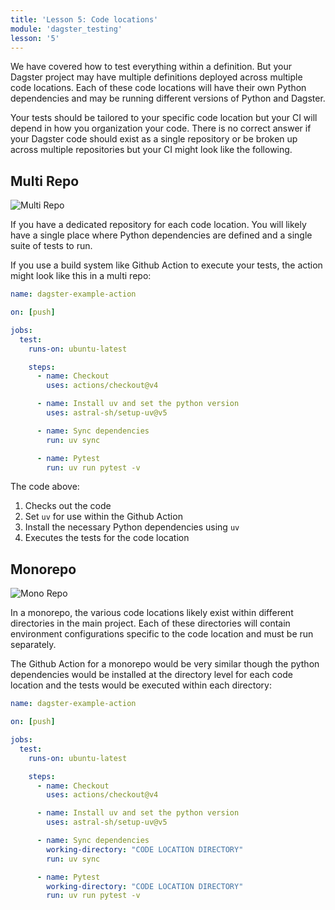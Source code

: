 ```yaml
---
title: 'Lesson 5: Code locations'
module: 'dagster_testing'
lesson: '5'
---
```


We have covered how to test everything within a definition. But your Dagster project may have multiple definitions deployed across multiple code locations. Each of these code locations will have their own Python dependencies and may be running different versions of Python and Dagster.

Your tests should be tailored to your specific code location but your CI will depend in how you organization your code. There is no correct answer if your Dagster code should exist as a single repository or be broken up across multiple repositories but your CI might look like the following. 

## Multi Repo

![Multi Repo](/images/dagster-essentials/lesson-5/multi-repo.png)

If you have a dedicated repository for each code location. You will likely have a single place where Python dependencies are defined and a single suite of tests to run.

If you use a build system like Github Action to execute your tests, the action might look like this in a multi repo:

```yaml
name: dagster-example-action

on: [push]

jobs:
  test:
    runs-on: ubuntu-latest

    steps:
      - name: Checkout
        uses: actions/checkout@v4

      - name: Install uv and set the python version
        uses: astral-sh/setup-uv@v5

      - name: Sync dependencies
        run: uv sync

      - name: Pytest
        run: uv run pytest -v
```

The code above:

1. Checks out the code
2. Set `uv` for use within the Github Action
3. Install the necessary Python dependencies using `uv`
4. Executes the tests for the code location


## Monorepo

![Mono Repo](/images/dagster-essentials/lesson-5/monorepo.png)

In a monorepo, the various code locations likely exist within different directories in the main project. Each of these directories will contain environment configurations specific to the code location and must be run separately.

The Github Action for a monorepo would be very similar though the python dependencies would be installed at the directory level for each code location and the tests would be executed within each directory:

```yaml
name: dagster-example-action

on: [push]

jobs:
  test:
    runs-on: ubuntu-latest

    steps:
      - name: Checkout
        uses: actions/checkout@v4

      - name: Install uv and set the python version
        uses: astral-sh/setup-uv@v5

      - name: Sync dependencies
        working-directory: "CODE LOCATION DIRECTORY"
        run: uv sync

      - name: Pytest
        working-directory: "CODE LOCATION DIRECTORY"
        run: uv run pytest -v
```